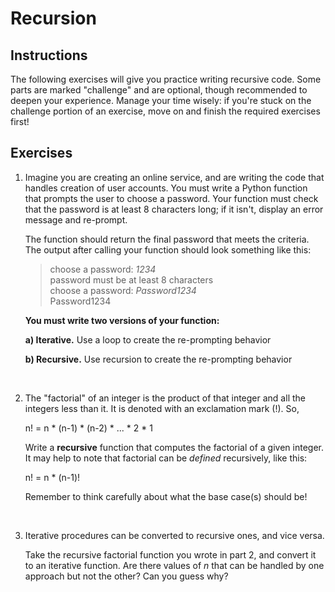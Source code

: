 # Recursion

## Instructions
The following exercises will give you practice writing recursive code. Some parts are marked "challenge" and are optional, though recommended to deepen your experience. Manage your time wisely: if you're stuck on the challenge portion of an exercise, move on and finish the required exercises first!

## Exercises
1. Imagine you are creating an online service, and are writing the code that handles creation of user accounts. 
You must write a Python function that prompts the user to choose a password. Your function must check that the password is at least 8 characters long; 
if it isn't, display an error message and re-prompt.
    
    The function should return the final password that meets the criteria. The output after calling your function should look something like this:

    >choose a password: *1234*<br />
    >password must be at least 8 characters<br />
    >choose a password: *Password1234*<br />
    >Password1234<br />
    
    **You must write two versions of your function:**
    
    **a) Iterative.** Use a loop to create the re-prompting behavior
    
    **b) Recursive.** Use recursion to create the re-prompting behavior
    
    <br />
    
2. The "factorial" of an integer is the product of that integer and all the integers less than it. It is denoted with an exclamation mark (!). So,

    n! = n * (n-1) * (n-2) * ... * 2 * 1
    
    Write a **recursive** function that computes the factorial of a given integer. It may help to note that factorial can be *defined* recursively, like this:
    
    n! = n * (n-1)!
    
    Remember to think carefully about what the base case(s) should be!

<br />

3. Iterative procedures can be converted to recursive ones, and vice versa.

    Take the recursive factorial function you wrote in part 2, and convert it to an iterative function. Are there values of *n* that can be handled by one approach but not the other? Can you guess why?
